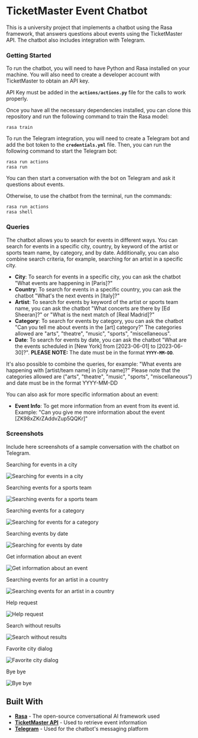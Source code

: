 # TicketMaster Event Chatbot

This is a university project that implements a chatbot using the Rasa framework, that answers questions about events using the TicketMaster API. The chatbot also includes integration with Telegram.

### Getting Started

To run the chatbot, you will need to have Python and Rasa installed on your machine. You will also need to create a developer account with TicketMaster to obtain an API key.

API Key must be added in the **`actions/actions.py`** file for the calls to work properly.

Once you have all the necessary dependencies installed, you can clone this repository and run the following command to train the Rasa model:

```
rasa train
```

To run the Telegram integration, you will need to create a Telegram bot and add the bot token to the **`credentials.yml`** file. Then, you can run the following command to start the Telegram bot:

```
rasa run actions
rasa run
```

You can then start a conversation with the bot on Telegram and ask it questions about events.

Otherwise, to use the chatbot from the terminal, run the commands:

```
rasa run actions
rasa shell
```

### Queries

The chatbot allows you to search for events in different ways. You can search for events in a specific city, country, by keyword of the artist or sports team name, by category, and by date. Additionally, you can also combine search criteria, for example, searching for an artist in a specific city.

- **City**: To search for events in a specific city, you can ask the chatbot "What events are happening in [Paris]?"
- **Country**: To search for events in a specific country, you can ask the chatbot "What's the next events in [Italy]?"
- **Artist**: To search for events by keyword of the artist or sports team name, you can ask the chatbot "What concerts are there by [Ed Sheeran]?" or "What is the next match of [Real Madrid]?"
- **Category**: To search for events by category, you can ask the chatbot "Can you tell me about events in the [art] category?" The categories allowed are "arts", "theatre", "music", "sports", "miscellaneous".
- **Date**: To search for events by date, you can ask the chatbot "What are the events scheduled in [New York] from [2023-06-01] to [2023-06-30]?". **PLEASE NOTE:** The date must be in the format **`YYYY-MM-DD`**.

It's also possible to combine the queries, for example: "What events are happening with [artist/team name] in [city name]?"
Please note that the categories allowed are ("arts", "theatre", "music", "sports", "miscellaneous") and date must be in the format YYYY-MM-DD

You can also ask for more specific information about an event:

- **Event Info**: To get more information from an event from its event id. Example: "Can you give me more information about the event [ZK98xZKrZAddvZup5QQKr]"

### Screenshots

Include here screenshots of a sample conversation with the chatbot on Telegram.

Searching for events in a city

![Searching for events in a city](images/screenshot/city.png)

Searching events for a sports team

![Searching events for a sports team](images/screenshot/artist.png)

Searching events for a category

![Searching for events for a category](images/screenshot/segment.png)

Searching events by date

![Searching for events by date](images/screenshot/date.png)

Get information about an event

![Get information about an event](images/screenshot/info.png)

Searching events for an artist in a country

![Searching events for an artist in a country](images/screenshot/artist_country.png)

Help request

![Help request](images/screenshot/help.png)

Search without results

![Search without results](images/screenshot/no_events.png)

Favorite city dialog

![Favorite city dialog](images/screenshot/favorite_city.png)

Bye bye

![Bye bye](images/screenshot/bye.png)

## **Built With**

- **[Rasa](https://rasa.com/)** - The open-source conversational AI framework used
- **[TicketMaster API](https://developer.ticketmaster.com/)** - Used to retrieve event information
- **[Telegram](https://telegram.org/)** - Used for the chatbot's messaging platform

